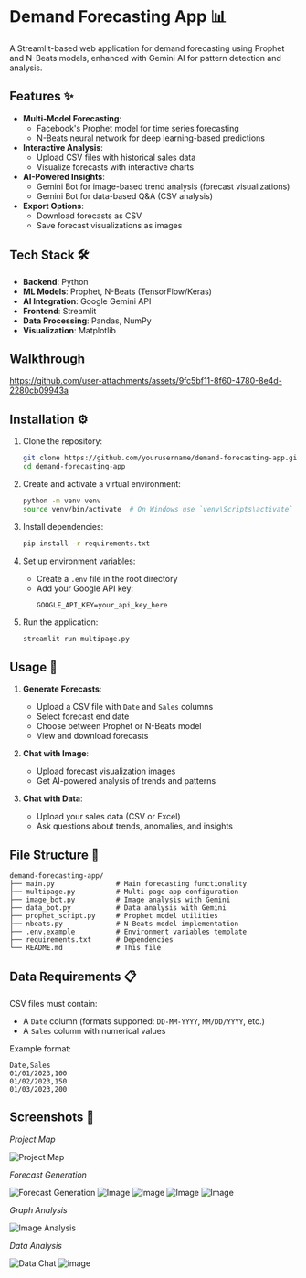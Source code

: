 # Demand Forecasting App 📊

A Streamlit-based web application for demand forecasting using Prophet and N-Beats models, enhanced with Gemini AI for pattern detection and analysis.

## Features ✨

- **Multi-Model Forecasting**:
  - Facebook's Prophet model for time series forecasting
  - N-Beats neural network for deep learning-based predictions
- **Interactive Analysis**:
  - Upload CSV files with historical sales data
  - Visualize forecasts with interactive charts
- **AI-Powered Insights**:
  - Gemini Bot for image-based trend analysis (forecast visualizations)
  - Gemini Bot for data-based Q&A (CSV analysis)
- **Export Options**:
  - Download forecasts as CSV
  - Save forecast visualizations as images

## Tech Stack 🛠️

- **Backend**: Python
- **ML Models**: Prophet, N-Beats (TensorFlow/Keras)
- **AI Integration**: Google Gemini API
- **Frontend**: Streamlit
- **Data Processing**: Pandas, NumPy
- **Visualization**: Matplotlib

## Walkthrough

https://github.com/user-attachments/assets/9fc5bf11-8f60-4780-8e4d-2280cb09943a

## Installation ⚙️

1. Clone the repository:
   ```bash
   git clone https://github.com/yourusername/demand-forecasting-app.git
   cd demand-forecasting-app
   ```

2. Create and activate a virtual environment:
   ```bash
   python -m venv venv
   source venv/bin/activate  # On Windows use `venv\Scripts\activate`
   ```

3. Install dependencies:
   ```bash
   pip install -r requirements.txt
   ```

4. Set up environment variables:
   - Create a `.env` file in the root directory
   - Add your Google API key:
     ```
     GOOGLE_API_KEY=your_api_key_here
     ```

5. Run the application:
   ```bash
   streamlit run multipage.py
   ```

## Usage 🚀

1. **Generate Forecasts**:
   - Upload a CSV file with `Date` and `Sales` columns
   - Select forecast end date
   - Choose between Prophet or N-Beats model
   - View and download forecasts

2. **Chat with Image**:
   - Upload forecast visualization images
   - Get AI-powered analysis of trends and patterns

3. **Chat with Data**:
   - Upload your sales data (CSV or Excel)
   - Ask questions about trends, anomalies, and insights

## File Structure 📂

```
demand-forecasting-app/
├── main.py               # Main forecasting functionality
├── multipage.py          # Multi-page app configuration
├── image_bot.py          # Image analysis with Gemini
├── data_bot.py           # Data analysis with Gemini
├── prophet_script.py     # Prophet model utilities
├── nbeats.py             # N-Beats model implementation
├── .env.example          # Environment variables template
├── requirements.txt      # Dependencies
└── README.md             # This file
```

## Data Requirements 📋

CSV files must contain:
- A `Date` column (formats supported: `DD-MM-YYYY`, `MM/DD/YYYY`, etc.)
- A `Sales` column with numerical values

Example format:
```
Date,Sales
01/01/2023,100
01/02/2023,150
01/03/2023,200
```

## Screenshots 📸

*Project Map*

![Project Map](https://github.com/user-attachments/assets/699243ba-465e-47af-a561-7d7456fcbd18)

*Forecast Generation*

![Forecast Generation](https://github.com/user-attachments/assets/5d3a5260-3089-4aac-99e1-493d0ca1b7bb)
![Image](https://github.com/user-attachments/assets/85ba92e6-7a27-49f4-b494-257c38933e2c)
![Image](https://github.com/user-attachments/assets/cdda008e-a14e-4c1f-9151-dd4f83ec7d12)
![Image](https://github.com/user-attachments/assets/fd6964b5-fbf3-4f96-916f-8947d5982c57)
![Image](https://github.com/user-attachments/assets/b30650ee-389b-4aab-8acf-b64bd1cea4b8)

*Graph Analysis*

![Image Analysis](https://github.com/user-attachments/assets/93a0b02d-7b25-446b-a851-e58b51989500)

*Data Analysis*

![Data Chat](https://github.com/user-attachments/assets/d58a26d3-34fb-4931-a439-29af9f4a7201)
![image](https://github.com/user-attachments/assets/447374a1-06a8-48fd-b0ae-15bd25d842da)
```
